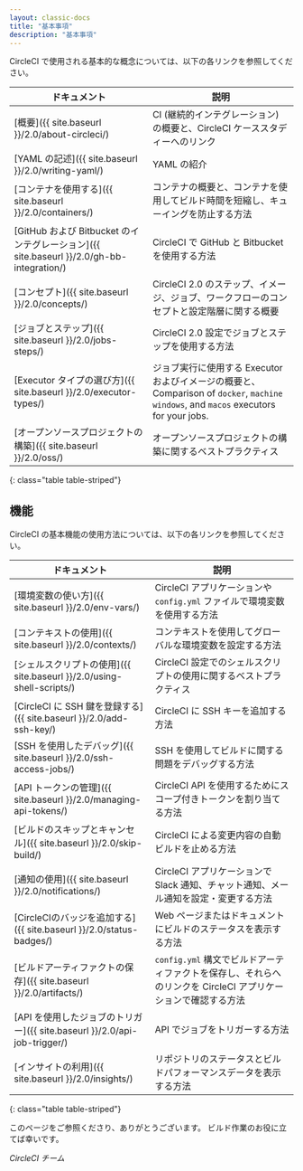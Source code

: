 ```yaml
---
layout: classic-docs
title: "基本事項"
description: "基本事項"
---
```



CircleCI で使用される基本的な概念については、以下の各リンクを参照してください。

| ドキュメント                                                                       | 説明                                                                                                                 |
| ---------------------------------------------------------------------------- | ------------------------------------------------------------------------------------------------------------------ |
| [概要]({{ site.baseurl }}/2.0/about-circleci/)                                 | CI (継続的インテグレーション) の概要と、CircleCI ケーススタディーへのリンク                                                                      |
| [YAML の記述]({{ site.baseurl }}/2.0/writing-yaml/)                             | YAML の紹介                                                                                                           |
| [コンテナを使用する]({{ site.baseurl }}/2.0/containers/)                              | コンテナの概要と、コンテナを使用してビルド時間を短縮し、キューイングを防止する方法                                                                          |
| [GitHub および Bitbucket のインテグレーション]({{ site.baseurl }}/2.0/gh-bb-integration/) | CircleCI で GitHub と Bitbucket を使用する方法                                                                              |
| [コンセプト]({{ site.baseurl }}/2.0/concepts/)                                    | CircleCI 2.0 のステップ、イメージ、ジョブ、ワークフローのコンセプトと設定階層に関する概要                                                                |
| [ジョブとステップ]({{ site.baseurl }}/2.0/jobs-steps/)                               | CircleCI 2.0 設定でジョブとステップを使用する方法                                                                                    |
| [Executor タイプの選び方]({{ site.baseurl }}/2.0/executor-types/)                   | ジョブ実行に使用する Executor およびイメージの概要と、 Comparison of `docker`, `machine` `windows`, and `macos` executors for your jobs. |
| [オープンソースプロジェクトの構築]({{ site.baseurl }}/2.0/oss/)                              | オープンソースプロジェクトの構築に関するベストプラクティス                                                                                      |
{: class="table table-striped"}

## 機能

CircleCI の基本機能の使用方法については、以下の各リンクを参照してください。

| ドキュメント                                                       | 説明                                                                 |
| ------------------------------------------------------------ | ------------------------------------------------------------------ |
| [環境変数の使い方]({{ site.baseurl }}/2.0/env-vars/)                 | CircleCI アプリケーションや `config.yml` ファイルで環境変数を使用する方法                   |
| [コンテキストの使用]({{ site.baseurl }}/2.0/contexts/)                | コンテキストを使用してグローバルな環境変数を設定する方法                                       |
| [シェルスクリプトの使用]({{ site.baseurl }}/2.0/using-shell-scripts/)   | CircleCI 設定でのシェルスクリプトの使用に関するベストプラクティス                              |
| [CircleCI に SSH 鍵を登録する]({{ site.baseurl }}/2.0/add-ssh-key/) | CircleCI に SSH キーを追加する方法                                           |
| [SSH を使用したデバッグ]({{ site.baseurl }}/2.0/ssh-access-jobs/)     | SSH を使用してビルドに関する問題をデバッグする方法                                        |
| [API トークンの管理]({{ site.baseurl }}/2.0/managing-api-tokens/)   | CircleCI API を使用するためにスコープ付きトークンを割り当てる方法                            |
| [ビルドのスキップとキャンセル]({{ site.baseurl }}/2.0/skip-build/)         | CircleCI による変更内容の自動ビルドを止める方法                                       |
| [通知の使用]({{ site.baseurl }}/2.0/notifications/)               | CircleCI アプリケーションで Slack 通知、チャット通知、メール通知を設定・変更する方法                 |
| [CircleCIのバッジを追加する]({{ site.baseurl }}/2.0/status-badges/)   | Web ページまたはドキュメントにビルドのステータスを表示する方法                                  |
| [ビルドアーティファクトの保存]({{ site.baseurl }}/2.0/artifacts/)          | `config.yml` 構文でビルドアーティファクトを保存し、それらへのリンクを CircleCI アプリケーションで確認する方法 |
| [API を使用したジョブのトリガー]({{ site.baseurl }}/2.0/api-job-trigger/) | API でジョブをトリガーする方法                                                  |
| [インサイトの利用]({{ site.baseurl }}/2.0/insights/)                 | リポジトリのステータスとビルドパフォーマンスデータを表示する方法                                   |
{: class="table table-striped"}

このページをご参照くださり、ありがとうございます。 ビルド作業のお役に立てば幸いです。

*CircleCI チーム*